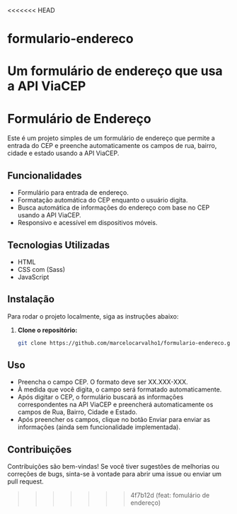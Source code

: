 <<<<<<< HEAD
# formulario-endereco
Um formulário de endereço que usa a API ViaCEP
=======
# Formulário de Endereço

Este é um projeto simples de um formulário de endereço que permite a entrada do CEP e preenche automaticamente os campos de rua, bairro, cidade e estado usando a API ViaCEP.


## Funcionalidades

- Formulário para entrada de endereço.
- Formatação automática do CEP enquanto o usuário digita.
- Busca automática de informações do endereço com base no CEP usando a API ViaCEP.
- Responsivo e acessível em dispositivos móveis.


## Tecnologias Utilizadas

- HTML
- CSS com (Sass)
- JavaScript


## Instalação

Para rodar o projeto localmente, siga as instruções abaixo:

1. **Clone o repositório:**
   ```bash
   git clone https://github.com/marcelocarvalho1/formulario-endereco.git


## Uso

- Preencha o campo CEP. O formato deve ser XX.XXX-XXX.
- À medida que você digita, o campo será formatado automaticamente.
-  Após digitar o CEP, o formulário buscará as informações correspondentes na API ViaCEP e preencherá automaticamente os campos de Rua, Bairro, Cidade e Estado.
- Após preencher os campos, clique no botão Enviar para enviar as informações (ainda sem funcionalidade implementada).


## Contribuições

Contribuições são bem-vindas! Se você tiver sugestões de melhorias ou correções de bugs, sinta-se à vontade para abrir uma issue ou enviar um pull request.



>>>>>>> 4f7b12d (feat: fomulário de endereço)
